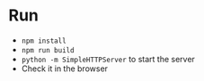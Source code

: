 Run
===

* `npm install`
* `npm run build`
* `python -m SimpleHTTPServer` to start the server
* Check it in the browser
